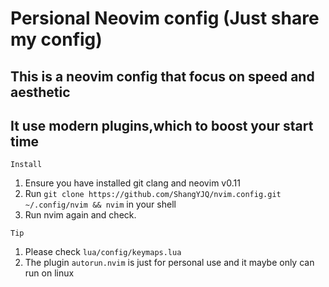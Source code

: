 # Persional Neovim config (Just share my config)
## This is a neovim config that focus on speed and aesthetic
## It use modern plugins,which to boost your start time

`Install`
1. Ensure you have installed git clang and neovim v0.11
2. Run `git clone https://github.com/ShangYJQ/nvim.config.git ~/.config/nvim && nvim` in your shell
3. Run nvim again and check.

`Tip`
1. Please check `lua/config/keymaps.lua`
2. The plugin `autorun.nvim` is just for personal use and it maybe only can run on linux
